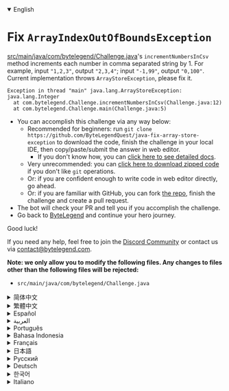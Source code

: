 <details open='true'>
<summary>English</summary>

# Fix `ArrayIndexOutOfBoundsException`

[src/main/java/com/bytelegend/Challenge.java](https://github.com/ByteLegendQuest/java-fix-array-store-exception/blob/main/src/main/java/com/bytelegend/Challenge.java)'s `incrementNumbersInCsv` method increments each number in comma separated string by 1.
For example, input `"1,2,3"`, output `"2,3,4"`; input `"-1,99"`, output `"0,100"`.
Current implementation throws `ArrayStoreException`, please fix it.

```
Exception in thread "main" java.lang.ArrayStoreException: java.lang.Integer
  at com.bytelegend.Challenge.incrementNumbersInCsv(Challenge.java:12)
  at com.bytelegend.Challenge.main(Challenge.java:5)
```

- You can accomplish this challenge via any way below:
  - Recommended for beginners: run `git clone https://github.com/ByteLegendQuest/java-fix-array-store-exception` to download the code,
    finish the challenge in your local IDE, then copy/paste/submit the answer in web editor.
    - If you don't know how, you can [click here to see detailed docs](https://github.com/ByteLegendQuest/java-fix-array-store-exception/blob/main/docs/en/clone-and-import.md).
  - Very unrecommended: you can [click here to download zipped code](https://codeload.github.com/ByteLegendQuest/java-fix-array-store-exception/zip/refs/heads/main) if you don't like `git` operations.
  - Or: if you are confident enough to write code in web editor directly, go ahead.
  - Or: if you are familiar with GitHub, you can fork [the repo](https://github.com/ByteLegendQuest/java-fix-array-store-exception), finish the challenge and create a pull request.
- The bot will check your PR and tell you if you accomplish the challenge.
- Go back to [ByteLegend](https://bytelegend.com) and continue your hero journey.

Good luck!

If you need any help, feel free to join the [Discord Community](https://discord.gg/35RreUUGWt) or contact us via [contact@bytelegend.com](mailto:contact@bytelegend.com).

**Note: we only allow you to modify the following files.
Any changes to files other than the following files will be rejected:**

- `src/main/java/com/bytelegend/Challenge.java`
</details>
<details>
<summary>简体中文</summary>

# 修复`ArrayStoreException`

[src/main/java/com/bytelegend/Challenge.java](https://github.com/ByteLegendQuest/java-fix-array-store-exception/blob/main/src/main/java/com/bytelegend/Challenge.java)中的`incrementNumbersInCsv`方法将字符串中逗号分隔的每个数字增加1。
例如，输入字符串`"1,2,3"`，返回字符串`"2,3,4"`；输入字符串`"-1,99"`，返回字符串`"0,100"`。
现在的实现会抛出`ArrayStoreException`，请修复之。

```
Exception in thread "main" java.lang.ArrayStoreException: java.lang.Integer
  at com.bytelegend.Challenge.incrementNumbersInCsv(Challenge.java:12)
  at com.bytelegend.Challenge.main(Challenge.java:5)
```

- 你可以使用以下任意一种方法完成挑战：
  - 初学者推荐：运行`git clone https://git.bytelegend.com/ByteLegendQuest/java-fix-array-store-exception`将代码下载到本地，在本地使用IDE调试完成后复制到网页编辑器里提交。
    - 如果你不知道怎么做，可以点击[这里查看详细文档](https://github.com/ByteLegendQuest/java-fix-array-store-exception/blob/main/docs/zh_hans/clone-and-import.md)。
  - 非常不推荐：如果你实在不喜欢`git`命令行操作，你可以[点击这里直接下载打包好的代码](https://ghcodeload.bytelegend.com/ByteLegendQuest/java-fix-array-store-exception/zip/refs/heads/main)。
  - 或者：如果你非常自信不需要下载代码到本地调试，可以使用网页编辑器直接提交。
  - 或者：如果你对GitHub非常熟悉，你可以fork[这个仓库](https://github.com/ByteLegendQuest/java-fix-array-store-exception)、完成挑战后，创建一个Pull Request。
- 机器人将会检查你的答案，告诉你你是否通过了挑战。
- 回到[字节传说](https://bytelegend.com)，然后继续你的英雄旅程。

祝你好运！

如果你需要任何帮助，欢迎加入官方玩家QQ群（在[首页](https://bytelegend.com)右下角的`联系 & 关于`菜单里可以找到入群方式）或者[Discord社区](https://discord.gg/PvmqK3hF)，或email至[contact@bytelegend.com](mailto:contact@bytelegend.com)。

**注意：我们只允许您修改以下文件，任何对其他文件的修改都会被拒绝：**

- `src/main/java/com/bytelegend/Challenge.java`
</details>
<details>
<summary>繁體中文</summary>

<h1>修復<code class="notranslate">ArrayIndexOutOfBoundsException</code></h1><p> <a href="https://github.com/ByteLegendQuest/java-fix-array-store-exception/blob/main/src/main/java/com/bytelegend/Challenge.java" target="_blank">src/main/java/com/bytelegend/Challenge.java</a>的<code class="notranslate">incrementNumbersInCsv</code>方法將逗號分隔字符串中的每個數字加 1。例如，輸入<code class="notranslate">&quot;1,2,3&quot;</code> ，輸出<code class="notranslate">&quot;2,3,4&quot;</code> ；輸入<code class="notranslate">&quot;-1,99&quot;</code> ，輸出<code class="notranslate">&quot;0,100&quot;</code> 。當前實現拋出<code class="notranslate">ArrayStoreException</code> ，請修復它。</p><pre class="notranslate"><code class="notranslate">Exception in thread &quot;main&quot; java.lang.ArrayStoreException: java.lang.Integer
  at com.bytelegend.Challenge.incrementNumbersInCsv(Challenge.java:12)
  at com.bytelegend.Challenge.main(Challenge.java:5)
</code></pre><ul><li>您可以通過以下任何方式完成此挑戰：<ul><li>推薦給初學者：運行<code class="notranslate">git clone https://github.com/ByteLegendQuest/java-fix-array-store-exception</code>下載代碼，在本地 IDE 中完成挑戰，然後在網頁編輯器中復制/粘貼/提交答案.<ul><li>如果您不知道如何操作，可以<a href="https://github.com/ByteLegendQuest/java-fix-array-store-exception/blob/main/docs/en/clone-and-import.md" target="_blank">單擊此處查看詳細文檔</a>。</li></ul></li><li>非常不推薦：如果你不喜歡<code class="notranslate">git</code>操作，可以<a href="https://codeload.github.com/ByteLegendQuest/java-fix-array-store-exception/zip/refs/heads/main" target="_blank">點擊這裡下載壓縮代碼</a>。</li><li>或者：如果您有足夠的信心直接在 Web 編輯器中編寫代碼，請繼續。</li><li>或者：如果你熟悉 GitHub，你可以 fork<a href="https://github.com/ByteLegendQuest/java-fix-array-store-exception" target="_blank">倉庫</a>，完成挑戰並創建一個拉取請求。</li></ul></li><li>機器人會檢查你的 PR 並告訴你是否完成了挑戰。</li><li>回到<a href="https://bytelegend.com" target="_blank">ByteLegend</a>繼續你的英雄之旅。</li></ul><p>祝你好運！</p><p>如果您需要任何幫助，請隨時加入<a href="https://discord.gg/35RreUUGWt" target="_blank">Discord 社區</a>或通過<a href="mailto:contact@bytelegend.com" target="_blank">contact@bytelegend.com</a>聯繫我們。</p><p><strong>注意：我們只允許您修改以下文件。對以下文件以外的文件的任何更改都將被拒絕：</strong></p><ul><li> <code class="notranslate">src/main/java/com/bytelegend/Challenge.java</code></li></ul></details>
<details>
<summary>Español</summary>

<h1>Arreglar <code class="notranslate">ArrayIndexOutOfBoundsException</code></h1><p> El método incrementNumbersInCsv de <a href="https://github.com/ByteLegendQuest/java-fix-array-store-exception/blob/main/src/main/java/com/bytelegend/Challenge.java" target="_blank">src/main/java/com/bytelegend/Challenge.java</a> <code class="notranslate">incrementNumbersInCsv</code> cada número en una cadena separada por comas en 1. Por ejemplo, ingrese <code class="notranslate">&quot;1,2,3&quot;</code> , emita <code class="notranslate">&quot;2,3,4&quot;</code> ; entrada <code class="notranslate">&quot;-1,99&quot;</code> , salida <code class="notranslate">&quot;0,100&quot;</code> . La implementación actual lanza <code class="notranslate">ArrayStoreException</code> , corríjalo.</p><pre class="notranslate"><code class="notranslate">Exception in thread &quot;main&quot; java.lang.ArrayStoreException: java.lang.Integer
  at com.bytelegend.Challenge.incrementNumbersInCsv(Challenge.java:12)
  at com.bytelegend.Challenge.main(Challenge.java:5)
</code></pre><ul><li>Puede lograr este desafío de cualquier manera a continuación:<ul><li> Recomendado para principiantes: ejecute <code class="notranslate">git clone https://github.com/ByteLegendQuest/java-fix-array-store-exception</code> para descargar el código, finalice el desafío en su IDE local, luego copie/pegue/envíe la respuesta en el editor web .<ul><li> Si no sabe cómo hacerlo, puede <a href="https://github.com/ByteLegendQuest/java-fix-array-store-exception/blob/main/docs/en/clone-and-import.md" target="_blank">hacer clic aquí para ver los documentos detallados</a> .</li></ul></li><li> Muy poco recomendado: puede <a href="https://codeload.github.com/ByteLegendQuest/java-fix-array-store-exception/zip/refs/heads/main" target="_blank">hacer clic aquí para descargar el código comprimido</a> si no le gustan las operaciones de <code class="notranslate">git</code> .</li><li> O: si tiene la confianza suficiente para escribir código en el editor web directamente, adelante.</li><li> O: si está familiarizado con GitHub, puede bifurcar <a href="https://github.com/ByteLegendQuest/java-fix-array-store-exception" target="_blank">el repositorio</a> , finalizar el desafío y crear una solicitud de extracción.</li></ul></li><li> El bot verificará tu PR y te dirá si logras el desafío.</li><li> Regrese a <a href="https://bytelegend.com" target="_blank">ByteLegend</a> y continúe su viaje de héroe.</li></ul><p> ¡Buena suerte!</p><p> Si necesita ayuda, no dude en unirse a la <a href="https://discord.gg/35RreUUGWt" target="_blank">comunidad de Discord</a> o contáctenos a través de <a href="mailto:contact@bytelegend.com" target="_blank">contact@bytelegend.com</a> .</p><p> <strong>Nota: solo le permitimos modificar los siguientes archivos. Cualquier cambio en los archivos que no sean los siguientes archivos será rechazado:</strong></p><ul><li> <code class="notranslate">src/main/java/com/bytelegend/Challenge.java</code></li></ul></details>
<details>
<summary>العربية</summary>

<h1 style=";text-align:right;direction:rtl">إصلاح <code class="notranslate">ArrayIndexOutOfBoundsException</code></h1><p style=";text-align:right;direction:rtl"> يقوم أسلوب <code class="notranslate">incrementNumbersInCsv</code> في <a href="https://github.com/ByteLegendQuest/java-fix-array-store-exception/blob/main/src/main/java/com/bytelegend/Challenge.java" target="_blank">src / main / java / com / bytelegend / Challenge.java</a> بزيادة كل رقم في سلسلة مفصولة بفاصلة بمقدار 1. على سبيل المثال ، الإدخال <code class="notranslate">&quot;1,2,3&quot;</code> ، الإخراج <code class="notranslate">&quot;2,3,4&quot;</code> ؛ إدخال <code class="notranslate">&quot;-1,99&quot;</code> ، إخراج <code class="notranslate">&quot;0,100&quot;</code> . يطرح التنفيذ الحالي <code class="notranslate">ArrayStoreException</code> ، يرجى إصلاحه.</p><pre class="notranslate" style=";text-align:right;direction:rtl"> <code class="notranslate">Exception in thread &quot;main&quot; java.lang.ArrayStoreException: java.lang.Integer
  at com.bytelegend.Challenge.incrementNumbersInCsv(Challenge.java:12)
  at com.bytelegend.Challenge.main(Challenge.java:5)
</code></pre><ul style=";text-align:right;direction:rtl"><li style=";text-align:right;direction:rtl">يمكنك إنجاز هذا التحدي بأي طريقة أدناه:<ul style=";text-align:right;direction:rtl"><li style=";text-align:right;direction:rtl"> موصى به للمبتدئين: قم بتشغيل <code class="notranslate">git clone https://github.com/ByteLegendQuest/java-fix-array-store-exception</code> لتنزيل الكود ، وإنهاء التحدي في IDE المحلي الخاص بك ، ثم نسخ / لصق / إرسال الإجابة في محرر الويب .<ul style=";text-align:right;direction:rtl"><li style=";text-align:right;direction:rtl"> إذا كنت لا تعرف كيف يمكنك <a href="https://github.com/ByteLegendQuest/java-fix-array-store-exception/blob/main/docs/en/clone-and-import.md" target="_blank">النقر هنا لمشاهدة المستندات التفصيلية</a> .</li></ul></li><li style=";text-align:right;direction:rtl"> غير موصى به على الإطلاق: يمكنك <a href="https://codeload.github.com/ByteLegendQuest/java-fix-array-store-exception/zip/refs/heads/main" target="_blank">النقر هنا لتنزيل رمز مضغوط</a> إذا كنت لا تحب عمليات <code class="notranslate">git</code> .</li><li style=";text-align:right;direction:rtl"> أو: إذا كنت واثقًا بدرجة كافية لكتابة التعليمات البرمجية في محرر الويب مباشرةً ، فابدأ.</li><li style=";text-align:right;direction:rtl"> أو: إذا كنت معتادًا على GitHub ، فيمكنك تفرع <a href="https://github.com/ByteLegendQuest/java-fix-array-store-exception" target="_blank">الريبو</a> وإنهاء التحدي وإنشاء طلب سحب.</li></ul></li><li style=";text-align:right;direction:rtl"> سيتحقق الروبوت من العلاقات العامة الخاصة بك ويخبرك إذا أنجزت التحدي.</li><li style=";text-align:right;direction:rtl"> ارجع إلى <a href="https://bytelegend.com" target="_blank">ByteLegend وتابع</a> رحلة بطلك.</li></ul><p style=";text-align:right;direction:rtl"> حظ سعيد!</p><p style=";text-align:right;direction:rtl"> إذا كنت بحاجة إلى أي مساعدة ، فلا تتردد في الانضمام إلى <a href="https://discord.gg/35RreUUGWt" target="_blank">مجتمع Discord</a> أو الاتصال بنا عبر <a href="mailto:contact@bytelegend.com" target="_blank">contact@bytelegend.com</a> .</p><p style=";text-align:right;direction:rtl"> <strong>ملاحظة: نسمح لك فقط بتعديل الملفات التالية. سيتم رفض أي تغييرات يتم إجراؤها على الملفات بخلاف الملفات التالية:</strong></p><ul style=";text-align:right;direction:rtl"><li style=";text-align:right;direction:rtl"> <code class="notranslate">src/main/java/com/bytelegend/Challenge.java</code></li></ul></details>
<details>
<summary>Português</summary>

<h1>Corrigir <code class="notranslate">ArrayIndexOutOfBoundsException</code></h1><p> O método incrementNumbersInCsv de <a href="https://github.com/ByteLegendQuest/java-fix-array-store-exception/blob/main/src/main/java/com/bytelegend/Challenge.java" target="_blank">src/main/java/com/bytelegend/Challenge.java</a> <code class="notranslate">incrementNumbersInCsv</code> cada número em string separada por vírgula em 1. Por exemplo, entrada <code class="notranslate">&quot;1,2,3&quot;</code> , saída <code class="notranslate">&quot;2,3,4&quot;</code> ; entrada <code class="notranslate">&quot;-1,99&quot;</code> , saída <code class="notranslate">&quot;0,100&quot;</code> . A implementação atual lança <code class="notranslate">ArrayStoreException</code> , corrija-o.</p><pre class="notranslate"><code class="notranslate">Exception in thread &quot;main&quot; java.lang.ArrayStoreException: java.lang.Integer
  at com.bytelegend.Challenge.incrementNumbersInCsv(Challenge.java:12)
  at com.bytelegend.Challenge.main(Challenge.java:5)
</code></pre><ul><li>Você pode realizar este desafio de qualquer maneira abaixo:<ul><li> Recomendado para iniciantes: execute <code class="notranslate">git clone https://github.com/ByteLegendQuest/java-fix-array-store-exception</code> para baixar o código, conclua o desafio em seu IDE local e copie/cole/envie a resposta no editor da web .<ul><li> Se você não sabe como, você pode <a href="https://github.com/ByteLegendQuest/java-fix-array-store-exception/blob/main/docs/en/clone-and-import.md" target="_blank">clicar aqui para ver documentos detalhados</a> .</li></ul></li><li> Muito não recomendado: você pode <a href="https://codeload.github.com/ByteLegendQuest/java-fix-array-store-exception/zip/refs/heads/main" target="_blank">clicar aqui para baixar o código zipado</a> se não gostar das operações do <code class="notranslate">git</code> .</li><li> Ou: se você estiver confiante o suficiente para escrever código diretamente no editor da web, vá em frente.</li><li> Ou: se você estiver familiarizado com o GitHub, você pode bifurcar <a href="https://github.com/ByteLegendQuest/java-fix-array-store-exception" target="_blank">o repo</a> , finalizar o desafio e criar um pull request.</li></ul></li><li> O bot verificará seu PR e informará se você cumprir o desafio.</li><li> Volte para <a href="https://bytelegend.com" target="_blank">ByteLegend</a> e continue sua jornada de herói.</li></ul><p> Boa sorte!</p><p> Se precisar de ajuda, sinta-se à vontade para se juntar à <a href="https://discord.gg/35RreUUGWt" target="_blank">Comunidade Discord</a> ou entre em contato conosco via <a href="mailto:contact@bytelegend.com" target="_blank">contact@bytelegend.com</a> .</p><p> <strong>Nota: só permitimos que você modifique os seguintes arquivos. Quaisquer alterações em arquivos que não sejam os arquivos a seguir serão rejeitadas:</strong></p><ul><li> <code class="notranslate">src/main/java/com/bytelegend/Challenge.java</code></li></ul></details>
<details>
<summary>Bahasa Indonesia</summary>

<h1>Perbaiki <code class="notranslate">ArrayIndexOutOfBoundsException</code></h1><p> <a href="https://github.com/ByteLegendQuest/java-fix-array-store-exception/blob/main/src/main/java/com/bytelegend/Challenge.java" target="_blank">src/main/java/com/bytelegend/Challenge.java</a> &#39;s <code class="notranslate">incrementNumbersInCsv</code> metode menambah setiap angka dalam string yang dipisahkan koma dengan 1. Misalnya, input <code class="notranslate">&quot;1,2,3&quot;</code> , output <code class="notranslate">&quot;2,3,4&quot;</code> ; masukan <code class="notranslate">&quot;-1,99&quot;</code> , keluaran <code class="notranslate">&quot;0,100&quot;</code> . Implementasi saat ini melempar <code class="notranslate">ArrayStoreException</code> , tolong perbaiki.</p><pre class="notranslate"><code class="notranslate">Exception in thread &quot;main&quot; java.lang.ArrayStoreException: java.lang.Integer
  at com.bytelegend.Challenge.incrementNumbersInCsv(Challenge.java:12)
  at com.bytelegend.Challenge.main(Challenge.java:5)
</code></pre><ul><li>Anda dapat menyelesaikan tantangan ini melalui cara apa pun di bawah ini:<ul><li> Direkomendasikan untuk pemula: jalankan <code class="notranslate">git clone https://github.com/ByteLegendQuest/java-fix-array-store-exception</code> untuk mengunduh kode, selesaikan tantangan di IDE lokal Anda, lalu salin/tempel/kirim jawabannya di editor web .<ul><li> Jika Anda tidak tahu caranya, Anda dapat <a href="https://github.com/ByteLegendQuest/java-fix-array-store-exception/blob/main/docs/en/clone-and-import.md" target="_blank">mengklik di sini untuk melihat dokumen terperinci</a> .</li></ul></li><li> Sangat tidak direkomendasikan: Anda dapat <a href="https://codeload.github.com/ByteLegendQuest/java-fix-array-store-exception/zip/refs/heads/main" target="_blank">mengklik di sini untuk mengunduh kode zip</a> jika Anda tidak menyukai operasi <code class="notranslate">git</code> .</li><li> Atau: jika Anda cukup percaya diri untuk menulis kode di editor web secara langsung, silakan.</li><li> Atau: jika Anda terbiasa dengan GitHub, Anda dapat melakukan fork <a href="https://github.com/ByteLegendQuest/java-fix-array-store-exception" target="_blank">repo</a> , menyelesaikan tantangan, dan membuat permintaan tarik.</li></ul></li><li> Bot akan memeriksa PR Anda dan memberi tahu Anda jika Anda menyelesaikan tantangan.</li><li> Kembali ke <a href="https://bytelegend.com" target="_blank">ByteLegend</a> dan lanjutkan perjalanan pahlawan Anda.</li></ul><p> Semoga beruntung!</p><p> Jika Anda memerlukan bantuan, jangan ragu untuk bergabung dengan <a href="https://discord.gg/35RreUUGWt" target="_blank">Komunitas Discord</a> atau hubungi kami melalui <a href="mailto:contact@bytelegend.com" target="_blank">contact@bytelegend.com</a> .</p><p> <strong>Catatan: kami hanya mengizinkan Anda untuk mengubah file berikut. Setiap perubahan pada file selain file berikut akan ditolak:</strong></p><ul><li> <code class="notranslate">src/main/java/com/bytelegend/Challenge.java</code></li></ul></details>
<details>
<summary>Français</summary>

<h1>Correction <code class="notranslate">ArrayIndexOutOfBoundsException</code></h1><p> La méthode incrementNumbersInCsv de <a href="https://github.com/ByteLegendQuest/java-fix-array-store-exception/blob/main/src/main/java/com/bytelegend/Challenge.java" target="_blank">src/main/java/com/bytelegend/Challenge.java</a> <code class="notranslate">incrementNumbersInCsv</code> de 1 chaque nombre dans une chaîne séparée par des virgules. Par exemple, input <code class="notranslate">&quot;1,2,3&quot;</code> , output <code class="notranslate">&quot;2,3,4&quot;</code> ; entrée <code class="notranslate">&quot;-1,99&quot;</code> , sortie <code class="notranslate">&quot;0,100&quot;</code> . L&#39;implémentation actuelle lève <code class="notranslate">ArrayStoreException</code> , veuillez la corriger.</p><pre class="notranslate"><code class="notranslate">Exception in thread &quot;main&quot; java.lang.ArrayStoreException: java.lang.Integer
  at com.bytelegend.Challenge.incrementNumbersInCsv(Challenge.java:12)
  at com.bytelegend.Challenge.main(Challenge.java:5)
</code></pre><ul><li>Vous pouvez accomplir ce défi de n&#39;importe quelle manière ci-dessous:<ul><li> Recommandé pour les débutants : exécutez <code class="notranslate">git clone https://github.com/ByteLegendQuest/java-fix-array-store-exception</code> pour télécharger le code, terminez le défi dans votre IDE local, puis copiez/collez/soumettez la réponse dans l&#39;éditeur Web .<ul><li> Si vous ne savez pas comment faire, vous pouvez <a href="https://github.com/ByteLegendQuest/java-fix-array-store-exception/blob/main/docs/en/clone-and-import.md" target="_blank">cliquer ici pour voir la documentation détaillée</a> .</li></ul></li><li> Très déconseillé : vous pouvez <a href="https://codeload.github.com/ByteLegendQuest/java-fix-array-store-exception/zip/refs/heads/main" target="_blank">cliquer ici pour télécharger le code compressé</a> si vous n&#39;aimez pas les opérations <code class="notranslate">git</code> .</li><li> Ou : si vous êtes suffisamment confiant pour écrire du code directement dans l&#39;éditeur Web, continuez.</li><li> Ou : si vous êtes familier avec GitHub, vous pouvez forker <a href="https://github.com/ByteLegendQuest/java-fix-array-store-exception" target="_blank">le dépôt</a> , terminer le défi et créer une demande d&#39;extraction.</li></ul></li><li> Le bot vérifiera votre PR et vous dira si vous accomplissez le défi.</li><li> Retournez à <a href="https://bytelegend.com" target="_blank">ByteLegend</a> et continuez votre voyage de héros.</li></ul><p> Bonne chance!</p><p> Si vous avez besoin d&#39;aide, n&#39;hésitez pas à rejoindre la <a href="https://discord.gg/35RreUUGWt" target="_blank">communauté Discord</a> ou à nous contacter via <a href="mailto:contact@bytelegend.com" target="_blank">contact@bytelegend.com</a> .</p><p> <strong>Remarque : nous vous autorisons uniquement à modifier les fichiers suivants. Toute modification de fichiers autres que les fichiers suivants sera rejetée :</strong></p><ul><li> <code class="notranslate">src/main/java/com/bytelegend/Challenge.java</code></li></ul></details>
<details>
<summary>日本語</summary>

<h1><code class="notranslate">ArrayIndexOutOfBoundsException</code>を修正</h1><p><a href="https://github.com/ByteLegendQuest/java-fix-array-store-exception/blob/main/src/main/java/com/bytelegend/Challenge.java" target="_blank">src / main / java / com / bytelegend / Challenge.java</a>の<code class="notranslate">incrementNumbersInCsv</code>メソッドは、コンマ区切りの文字列内の各数値を1ずつインクリメントします。たとえば、input <code class="notranslate">&quot;1,2,3&quot;</code> 、output <code class="notranslate">&quot;2,3,4&quot;</code> ;入力<code class="notranslate">&quot;-1,99&quot;</code> 、出力<code class="notranslate">&quot;0,100&quot;</code> 。現在の実装では<code class="notranslate">ArrayStoreException</code>がスローされます。修正してください。</p><pre class="notranslate"><code class="notranslate">Exception in thread &quot;main&quot; java.lang.ArrayStoreException: java.lang.Integer
  at com.bytelegend.Challenge.incrementNumbersInCsv(Challenge.java:12)
  at com.bytelegend.Challenge.main(Challenge.java:5)
</code></pre><ul><li>この課題は、以下のいずれかの方法で達成できます。<ul><li>初心者に推奨： <code class="notranslate">git clone https://github.com/ByteLegendQuest/java-fix-array-store-exception</code>を実行してコードをダウンロードし、ローカルIDEでチャレンジを終了してから、Webエディターで回答をコピー/貼り付け/送信します。<ul><li>方法がわからない場合は、 <a href="https://github.com/ByteLegendQuest/java-fix-array-store-exception/blob/main/docs/en/clone-and-import.md" target="_blank">ここをクリックして詳細なドキュメントを参照してください</a>。</li></ul></li><li>非常に推奨されていません<code class="notranslate">git</code>操作が気に入らない場合は、 <a href="https://codeload.github.com/ByteLegendQuest/java-fix-array-store-exception/zip/refs/heads/main" target="_blank">ここをクリックしてzipコードをダウンロード</a>できます。</li><li>または：Webエディターで直接コードを記述できる自信がある場合は、先に進んでください。</li><li>または：GitHubに精通している場合は<a href="https://github.com/ByteLegendQuest/java-fix-array-store-exception" target="_blank">、リポジトリ</a>をフォークしてチャレンジを終了し、プルリクエストを作成できます。</li></ul></li><li>ボットはPRをチェックし、チャレンジを達成したかどうかを通知します。</li><li> <a href="https://bytelegend.com" target="_blank">ByteLegend</a>に戻り、ヒーローの旅を続けてください。</li></ul><p>幸運を！</p><p>ヘルプが必要な場合は、 <a href="https://discord.gg/35RreUUGWt" target="_blank">Discordコミュニティ</a>に参加するか、contact <a href="mailto:contact@bytelegend.com" target="_blank">@bytelegend.com</a>からお問い合わせください。</p><p><strong>注：変更できるのは次のファイルのみです。次のファイル以外のファイルへの変更は拒否されます。</strong></p><ul><li> <code class="notranslate">src/main/java/com/bytelegend/Challenge.java</code></li></ul></details>
<details>
<summary>Русский</summary>

<h1>Исправить <code class="notranslate">ArrayIndexOutOfBoundsException</code></h1><p> Метод <code class="notranslate">incrementNumbersInCsv</code> <a href="https://github.com/ByteLegendQuest/java-fix-array-store-exception/blob/main/src/main/java/com/bytelegend/Challenge.java" target="_blank">src/main/java/com/bytelegend/Challenge.java</a> увеличивает каждое число в строке, разделенной запятыми, на 1. Например, введите <code class="notranslate">&quot;1,2,3&quot;</code> , выведите <code class="notranslate">&quot;2,3,4&quot;</code> ; ввод <code class="notranslate">&quot;-1,99&quot;</code> , вывод <code class="notranslate">&quot;0,100&quot;</code> . Текущая реализация вызывает <code class="notranslate">ArrayStoreException</code> , исправьте это.</p><pre class="notranslate"><code class="notranslate">Exception in thread &quot;main&quot; java.lang.ArrayStoreException: java.lang.Integer
  at com.bytelegend.Challenge.incrementNumbersInCsv(Challenge.java:12)
  at com.bytelegend.Challenge.main(Challenge.java:5)
</code></pre><ul><li>Вы можете выполнить эту задачу любым способом, указанным ниже:<ul><li> Рекомендуется для начинающих: запустите <code class="notranslate">git clone https://github.com/ByteLegendQuest/java-fix-array-store-exception</code> , чтобы загрузить код, завершите задание в локальной среде IDE, затем скопируйте/вставьте/отправьте ответ в веб-редакторе. .<ul><li> Если вы не знаете, как это сделать, вы можете <a href="https://github.com/ByteLegendQuest/java-fix-array-store-exception/blob/main/docs/en/clone-and-import.md" target="_blank">щелкнуть здесь, чтобы просмотреть подробную документацию</a> .</li></ul></li><li> Крайне не рекомендуется: вы можете <a href="https://codeload.github.com/ByteLegendQuest/java-fix-array-store-exception/zip/refs/heads/main" target="_blank">нажать здесь, чтобы загрузить заархивированный код</a> , если вам не нравятся операции <code class="notranslate">git</code> .</li><li> Или: если вы достаточно уверены, чтобы писать код напрямую в веб-редакторе, вперед.</li><li> Или: если вы знакомы с GitHub, вы можете разветвить <a href="https://github.com/ByteLegendQuest/java-fix-array-store-exception" target="_blank">репозиторий</a> , выполнить задание и создать запрос на включение.</li></ul></li><li> Бот проверит ваш PR и сообщит, выполнили ли вы задание.</li><li> Вернитесь в <a href="https://bytelegend.com" target="_blank">ByteLegend</a> и продолжайте свое героическое путешествие.</li></ul><p> Удачи!</p><p> Если вам нужна помощь, присоединяйтесь к <a href="https://discord.gg/35RreUUGWt" target="_blank">сообществу Discord</a> или свяжитесь с нами по <a href="mailto:contact@bytelegend.com" target="_blank">адресу contact@bytelegend.com</a> .</p><p> <strong>Примечание: мы разрешаем вам изменять только следующие файлы. Любые изменения в файлах, кроме следующих файлов, будут отклонены:</strong></p><ul><li> <code class="notranslate">src/main/java/com/bytelegend/Challenge.java</code></li></ul></details>
<details>
<summary>Deutsch</summary>

<h1><code class="notranslate">ArrayIndexOutOfBoundsException</code></h1><p> Die Methode <code class="notranslate">incrementNumbersInCsv</code> von <a href="https://github.com/ByteLegendQuest/java-fix-array-store-exception/blob/main/src/main/java/com/bytelegend/Challenge.java" target="_blank">src/main/java/com/bytelegend/Challenge.java</a> erhöht jede Zahl in einer durch Kommas getrennten Zeichenfolge um 1. Beispiel: input <code class="notranslate">&quot;1,2,3&quot;</code> , output <code class="notranslate">&quot;2,3,4&quot;</code> ; Eingabe <code class="notranslate">&quot;-1,99&quot;</code> , Ausgabe <code class="notranslate">&quot;0,100&quot;</code> . Die aktuelle Implementierung <code class="notranslate">ArrayStoreException</code> , bitte beheben Sie es.</p><pre class="notranslate"><code class="notranslate">Exception in thread &quot;main&quot; java.lang.ArrayStoreException: java.lang.Integer
  at com.bytelegend.Challenge.incrementNumbersInCsv(Challenge.java:12)
  at com.bytelegend.Challenge.main(Challenge.java:5)
</code></pre><ul><li>Sie können diese Herausforderung auf eine der folgenden Arten meistern:<ul><li> Empfohlen für Anfänger: Führen Sie <code class="notranslate">git clone https://github.com/ByteLegendQuest/java-fix-array-store-exception</code> aus, um den Code herunterzuladen, beenden Sie die Herausforderung in Ihrer lokalen IDE und kopieren/fügen Sie dann die Antwort in den Web-Editor ein .<ul><li> Wenn Sie nicht wissen, wie, können <a href="https://github.com/ByteLegendQuest/java-fix-array-store-exception/blob/main/docs/en/clone-and-import.md" target="_blank">Sie hier klicken, um detaillierte Dokumente anzuzeigen</a> .</li></ul></li><li> Sehr nicht zu empfehlen: Sie können <a href="https://codeload.github.com/ByteLegendQuest/java-fix-array-store-exception/zip/refs/heads/main" target="_blank">hier klicken, um den gezippten Code herunterzuladen,</a> wenn Sie <code class="notranslate">git</code> -Operationen nicht mögen.</li><li> Oder: Wenn Sie sicher genug sind, Code direkt im Web-Editor zu schreiben, fahren Sie fort.</li><li> Oder: Wenn Sie sich mit GitHub auskennen, können Sie <a href="https://github.com/ByteLegendQuest/java-fix-array-store-exception" target="_blank">das Repo forken</a> , die Challenge beenden und einen Pull-Request erstellen.</li></ul></li><li> Der Bot überprüft Ihre PR und teilt Ihnen mit, ob Sie die Herausforderung meistern.</li><li> Gehen Sie zurück zu <a href="https://bytelegend.com" target="_blank">ByteLegend</a> und setzen Sie Ihre Heldenreise fort.</li></ul><p> Viel Glück!</p><p> Wenn Sie Hilfe benötigen, können Sie sich gerne der <a href="https://discord.gg/35RreUUGWt" target="_blank">Discord Community</a> anschließen oder uns über <a href="mailto:contact@bytelegend.com" target="_blank">contact@bytelegend.com kontaktieren</a> .</p><p> <strong>Hinweis: Wir erlauben Ihnen nur, die folgenden Dateien zu ändern. Alle Änderungen an anderen Dateien als den folgenden Dateien werden abgelehnt:</strong></p><ul><li> <code class="notranslate">src/main/java/com/bytelegend/Challenge.java</code></li></ul></details>
<details>
<summary>한국어</summary>

<h1><code class="notranslate">ArrayIndexOutOfBoundsException</code> 수정</h1><p> <a href="https://github.com/ByteLegendQuest/java-fix-array-store-exception/blob/main/src/main/java/com/bytelegend/Challenge.java" target="_blank">src/main/java/com/bytelegend/Challenge.java</a> 의 <code class="notranslate">incrementNumbersInCsv</code> 메서드는 쉼표로 구분된 문자열의 각 숫자를 1씩 증가시킵니다. 예를 들어 <code class="notranslate">&quot;1,2,3&quot;</code> 을 입력하고 <code class="notranslate">&quot;2,3,4&quot;</code> 를 출력합니다. 입력 <code class="notranslate">&quot;-1,99&quot;</code> , 출력 <code class="notranslate">&quot;0,100&quot;</code> . 현재 구현에서 <code class="notranslate">ArrayStoreException</code> 이 발생합니다. 수정하십시오.</p><pre class="notranslate"><code class="notranslate">Exception in thread &quot;main&quot; java.lang.ArrayStoreException: java.lang.Integer
  at com.bytelegend.Challenge.incrementNumbersInCsv(Challenge.java:12)
  at com.bytelegend.Challenge.main(Challenge.java:5)
</code></pre><ul><li>아래 방법을 통해 이 챌린지를 완료할 수 있습니다.<ul><li> 초보자를 위한 권장 사항: <code class="notranslate">git clone https://github.com/ByteLegendQuest/java-fix-array-store-exception</code> 을 실행하여 코드를 다운로드하고 로컬 IDE에서 챌린지를 완료한 다음 웹 편집기에서 답변을 복사/붙여넣기/제출합니다. .<ul><li> 방법을 모르는 경우 <a href="https://github.com/ByteLegendQuest/java-fix-array-store-exception/blob/main/docs/en/clone-and-import.md" target="_blank">여기를 클릭하여 자세한 문서를 볼</a> 수 있습니다.</li></ul></li><li> 매우 권장하지 않음: <code class="notranslate">git</code> 작업이 마음에 들지 않으면 <a href="https://codeload.github.com/ByteLegendQuest/java-fix-array-store-exception/zip/refs/heads/main" target="_blank">여기를 클릭하여 압축 코드를 다운로드</a> 할 수 있습니다.</li><li> 또는 웹 편집기에서 직접 코드를 작성할 만큼 자신이 있다면 계속 진행하십시오.</li><li> 또는 GitHub에 익숙하다면 리포지토리를 분기 <a href="https://github.com/ByteLegendQuest/java-fix-array-store-exception" target="_blank">하고</a> 챌린지를 완료하고 풀 요청을 생성할 수 있습니다.</li></ul></li><li> 봇은 PR을 확인하고 도전 과제를 달성했는지 알려줍니다.</li><li> <a href="https://bytelegend.com" target="_blank">ByteLegend</a> 로 돌아가 영웅 여정을 계속하세요.</li></ul><p> 행운을 빕니다!</p><p> 도움이 필요하면 언제든지 <a href="https://discord.gg/35RreUUGWt" target="_blank">Discord 커뮤니티</a> 에 가입하거나 <a href="mailto:contact@bytelegend.com" target="_blank">contact@bytelegend.com</a> 을 통해 문의하세요.</p><p> <strong>참고: 다음 파일만 수정할 수 있습니다. 다음 파일 이외의 파일에 대한 변경 사항은 거부됩니다.</strong></p><ul><li> <code class="notranslate">src/main/java/com/bytelegend/Challenge.java</code></li></ul></details>
<details>
<summary>Italiano</summary>

<h1>Correggi <code class="notranslate">ArrayIndexOutOfBoundsException</code></h1><p> Il metodo incrementNumbersInCsv di <a href="https://github.com/ByteLegendQuest/java-fix-array-store-exception/blob/main/src/main/java/com/bytelegend/Challenge.java" target="_blank">src/main/java/com/bytelegend/Challenge.java</a> <code class="notranslate">incrementNumbersInCsv</code> ogni numero in una stringa separata da virgole di 1. Ad esempio, input <code class="notranslate">&quot;1,2,3&quot;</code> , output <code class="notranslate">&quot;2,3,4&quot;</code> ; input <code class="notranslate">&quot;-1,99&quot;</code> , output <code class="notranslate">&quot;0,100&quot;</code> . L&#39;implementazione corrente genera <code class="notranslate">ArrayStoreException</code> , correggilo.</p><pre class="notranslate"><code class="notranslate">Exception in thread &quot;main&quot; java.lang.ArrayStoreException: java.lang.Integer
  at com.bytelegend.Challenge.incrementNumbersInCsv(Challenge.java:12)
  at com.bytelegend.Challenge.main(Challenge.java:5)
</code></pre><ul><li>Puoi portare a termine questa sfida in qualsiasi modo di seguito:<ul><li> Consigliato per i principianti: esegui <code class="notranslate">git clone https://github.com/ByteLegendQuest/java-fix-array-store-exception</code> per scaricare il codice, completa la sfida nel tuo IDE locale, quindi copia/incolla/invia la risposta nell&#39;editor web .<ul><li> Se non sai come fare, puoi fare <a href="https://github.com/ByteLegendQuest/java-fix-array-store-exception/blob/main/docs/en/clone-and-import.md" target="_blank">clic qui per visualizzare i documenti dettagliati</a> .</li></ul></li><li> Molto sconsigliato: puoi fare <a href="https://codeload.github.com/ByteLegendQuest/java-fix-array-store-exception/zip/refs/heads/main" target="_blank">clic qui per scaricare il codice zippato</a> se non ti piacciono le operazioni <code class="notranslate">git</code> .</li><li> Oppure: se sei abbastanza sicuro da scrivere il codice direttamente nell&#39;editor web, vai avanti.</li><li> Oppure: se hai familiarità con GitHub, puoi eseguire il fork <a href="https://github.com/ByteLegendQuest/java-fix-array-store-exception" target="_blank">del repository</a> , completare la sfida e creare una richiesta pull.</li></ul></li><li> Il bot controllerà il tuo PR e ti dirà se hai superato la sfida.</li><li> Torna a <a href="https://bytelegend.com" target="_blank">ByteLegend</a> e continua il tuo viaggio da eroe.</li></ul><p> Buona fortuna!</p><p> Se hai bisogno di aiuto, non esitare a unirti alla <a href="https://discord.gg/35RreUUGWt" target="_blank">community di Discord</a> o contattaci tramite <a href="mailto:contact@bytelegend.com" target="_blank">contact@bytelegend.com</a> .</p><p> <strong>Nota: ti permettiamo solo di modificare i seguenti file. Eventuali modifiche ai file diversi dai seguenti file verranno rifiutate:</strong></p><ul><li> <code class="notranslate">src/main/java/com/bytelegend/Challenge.java</code></li></ul></details>